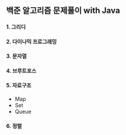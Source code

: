 ## 백준 알고리즘 문제풀이 with Java

#### 1. 그리디
#### 2. 다이나믹 프로그래밍
#### 3. 문자열
#### 4. 브루트포스
#### 5. 자료구조
   * Map
   * Set
   * Queue
#### 6. 정렬
